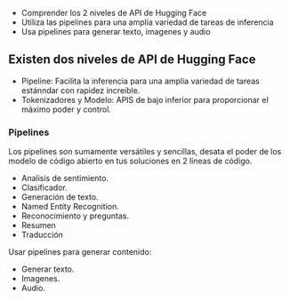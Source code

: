 - Comprender los 2 niveles de API de Hugging Face
- Utiliza las pipelines para una amplia variedad de tareas de inferencia
- Usa pipelines para generar texto, imagenes y audio

## Existen dos niveles de API de Hugging Face
- Pipeline: Facilita la inferencia para una amplia variedad de tareas estánndar con rapidez increible.
- Tokenizadores y Modelo: APIS de bajo inferior para proporcionar el máximo poder y control.

### Pipelines 
Los pipelines son sumamente versátiles y sencillas, desata el poder de los modelo de código abierto en tus soluciones en 2 líneas de código.

- Analisis de sentimiento.
- Clasificador.
- Generación de texto.
- Named Entity Recognition.
- Reconocimiento y preguntas.
- Resumen
- Traducción

Usar pipelines para generar contenido:
- Generar texto.
- Imagenes.
- Audio.

